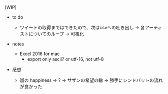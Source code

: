 [WIP]

* to do
  - ツイートの取得まではできたので、次はcsvへの吐き出し → 各アーティストについてのループ → 可視化

* notes
  - Excel 2016 for mac
    - export only ascii? or utf-16, not utf-8

* 感想
  - 嵐の happiness -> ? -> サザンの希望の轍 -> 勝手にシンドバットの流れが良かった
